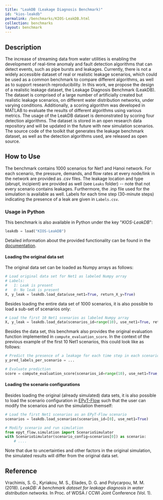 ```yaml
---
title: "LeakDB (Leakage Diagnosis Benchmark)"
id: "kios-leakdb"
permalink: /benchmarks/KIOS-LeakDB.html
collection: benchmarks
layout: benchmark
---
```



## Description

The increase of streaming data from water utilities is enabling the development of real-time anomaly and fault detection algorithms that can detect events, such as pipe bursts and leakages. Currently, there is not a widely accessible dataset of real or realistic leakage scenarios, which could be used as a common benchmark to compare different algorithms, as well as to support research reproducibility. In this work, we propose the design of a realistic leakage dataset, the Leakage Diagnosis Benchmark (LeakDB). The dataset is comprised of a large number of artificially created but realistic leakage scenarios, on different water distribution networks, under varying conditions. Additionally, a scoring algorithm was developed in MATLAB to evaluate the results of different algorithms using various metrics. The usage of the LeakDB dataset is demonstrated by scoring four detection algorithms. The dataset is stored in an open research data repository and will be updated in the future with new simulation scenarios. The source code of the toolkit that generates the leakage benchmark dataset, as well as the detection algorithms used, are released as open source.

## How to Use

The benchmark contains 1000 scenarios for Net1 and Hanoi network. For each scenario, the pressure, demands, and flow rates at every node/link in the network are provided as .csv files.
The leakage location and type (abrupt, incipient) are provided as well (see ```Leaks``` folder) -- note that not every scenario contains leakages.
Furthermore, the .inp file used for the simulation is available as well.
Labels for each time step (30-minute steps) indicating the presence of a leak are given in ```Labels.csv```.

### Usage in Python

This benchmark is also available in Python under the key "*KIOS-LeakDB*":
```python
leakdb = load("KIOS-LeakDB")
```

Detailed information about the provided functionality can be found in the [documentation](https://water-benchmark-hub.readthedocs.io/en/stable/water_benchmark_hub.leakdb.html#module-water_benchmark_hub.leakdb.leakdb).

#### Loading the original data set

The original data set can be loaded as Numpy arrays as follows:
```python
# Load original data set for Net1 as labeled Numpy array
# Labels:
#   1: Leak is present
#   0: No leak is present
X, y_leak = leakdb.load_data(use_net1=True, return_X_y=True)
```

Besides loading the entire data set of 1000 scenarios, it is also possible to load a sub-set of scenarios only:
```python
# Load the first 10 Net1 scenarios as labeled Numpy array
X, y_leak = leakdb.load_data(scenarios_id=range(10), use_net1=True, return_X_y=True)
```

Besides the data set, this benchmark also provides the original evaluation function implemented in ```compute_evaluation_score```.
In the context of the previous example of the first 10 Net1 scenarios, this could look like as follows:
```python
# Predict the presence of a leakage for each time step in each scenario
y_pred_labels_per_scenario = ...

# Evaluate prediction
score = compute_evaluation_score(scenarios_id=range(10), use_net1=True, y_pred_labels_per_scenario=y_pred_labels_per_scenario)
```

#### Loading the scenario configurations

Besides loading the original (already simulated) data sets, it is also possible to load the scenario configuration in [EPyT-Flow](https://github.com/WaterFutures/EPyT-Flow) such that the user can modify the scenarios and run the simulation themself:
```python
# Load the first Net1 scenarios as an EPyT-Flow scenario
scenarios = leakdb.load_scenarios(scenarios_id=[0], use_net1=True)

# Modify scenario and run simulation
from epyt_flow.simulation import ScenarioSimulator
with ScenarioSimulator(scenario_config=scenarios[0]) as scenario:
    # ....
```
Note that due to uncertainties and other factors in the original simulation, the simulated results will differ from the original data set.


## Reference

Vrachimis, S. G., Kyriakou, M. S., Eliades, D. G. and Polycarpou, M. M. (2018). *LeakDB: A benchmark dataset for leakage diagnosis in water distribution networks.* In Proc. of WDSA / CCWI Joint Conference (Vol. 1).
